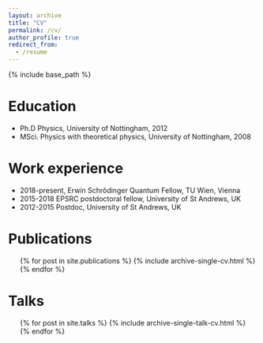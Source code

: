 ```yaml
---
layout: archive
title: "CV"
permalink: /cv/
author_profile: true
redirect_from:
  - /resume
---
```


{% include base_path %}

Education
======
* Ph.D Physics, University of Nottingham, 2012
* MSci. Physics with theoretical physics, University of Nottingham, 2008

Work experience
======
* 2018-present, Erwin Schr&ocirc;dinger Quantum Fellow, TU Wien, Vienna
* 2015-2018 EPSRC postdoctoral fellow, University of St Andrews, UK
* 2012-2015 Postdoc, University of St Andrews, UK  

Publications
======
  <ul>{% for post in site.publications %}
    {% include archive-single-cv.html %}
  {% endfor %}</ul>
  
Talks
======
  <ul>{% for post in site.talks %}
    {% include archive-single-talk-cv.html %}
  {% endfor %}</ul>
  

